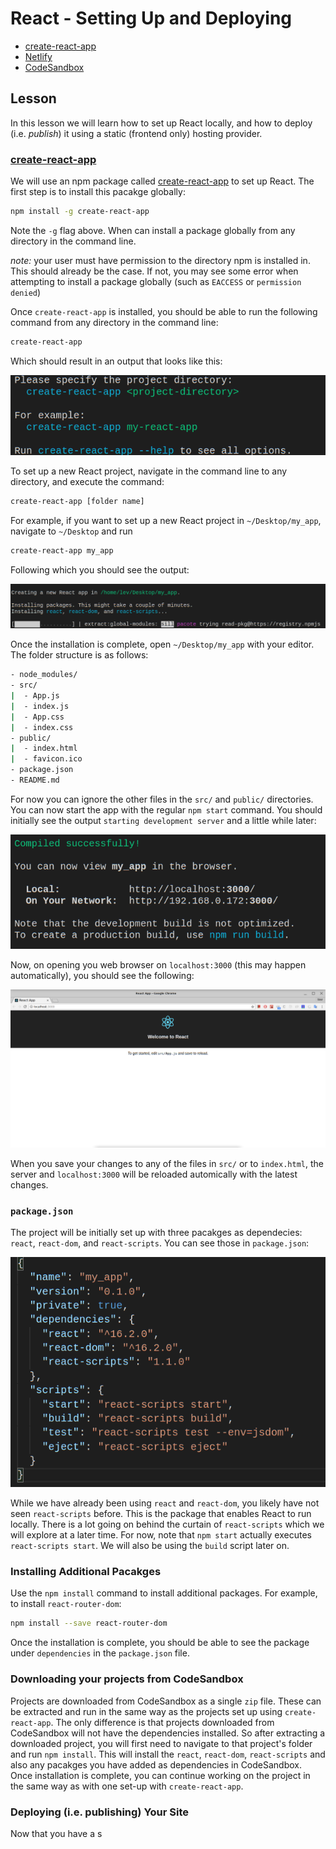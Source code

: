 # React - Setting Up and Deploying

* [create-react-app](https://github.com/facebookincubator/create-react-app)
* [Netlify](https://www.netlify.com/)
* [CodeSandbox](https://codesandbox.io/)

## Lesson

In this lesson we will learn how to set up React locally, and how to deploy (i.e. _publish_) it using a static (frontend only) hosting provider.

### [create-react-app](https://github.com/facebookincubator/create-react-app)

We will use an npm package called [create-react-app](https://github.com/facebookincubator/create-react-app) to set up React. The first step is to install this pacakge globally:

```bash
npm install -g create-react-app
```

Note the `-g` flag above. When can install a package globally from any directory in the command line.

_note:_ your user must have permission to the directory npm is installed in. This should already be the case. If not, you may see some error when attempting to install a package globally (such as `EACCESS` or `permission denied`)

Once `create-react-app` is installed, you should be able to run the following command from any directory in the command line:

```bash
create-react-app
```

Which should result in an output that looks like this:

![screenshot](assets/screenshot_1.png)

To set up a new React project, navigate in the command line to any directory, and execute the command:

```bash
create-react-app [folder name]
```

For example, if you want to set up a new React project in `~/Desktop/my_app`, navigate to `~/Desktop` and run

```bash
create-react-app my_app
```

Following which you should see the output:

![create react app installing](assets/screenshot_2.png?raw=true)

Once the installation is complete, open `~/Desktop/my_app` with your editor. The folder structure is as follows:

```bash
- node_modules/
- src/
|  - App.js
|  - index.js
|  - App.css
|  - index.css
- public/
|  - index.html
|  - favicon.ico
- package.json
- README.md
```

For now you can ignore the other files in the `src/` and `public/` directories. You can now start the app with the regular `npm start` command. You should initially see
the output `starting development server` and a little while later:

![npm start success](assets/npm-start-success.png)

Now, on opening you web browser on `localhost:3000` (this may happen automatically), you should see the following:

![localhost:3000](assets/localhost-3000.png)

When you save your changes to any of the files in `src/` or to `index.html`, the server and `localhost:3000` will be reloaded automically with the latest changes.

### `package.json`

The project will be initially set up with three pacakges as dependecies: `react`, `react-dom`, and `react-scripts`. You can see those in `package.json`:

![pacakge.json](assets/package-json.png)

While we have already been using `react` and `react-dom`, you likely have not seen `react-scripts` before. This is the package that enables React to run locally. There is a lot going on behind the curtain of `react-scripts` which we will explore at a later time. For now, note that `npm start` actually executes `react-scripts start`. We will also be using the `build` script later on.

### Installing Additional Pacakges

Use the `npm install` command to install additional packages. For example, to install `react-router-dom`:

```bash
npm install --save react-router-dom
```

Once the installation is complete, you should be able to see the package under `dependencies` in the `package.json` file.

### Downloading your projects from CodeSandbox

Projects are downloaded from CodeSandbox as a single `zip` file. These can be extracted and run in the same way as the projects set up using `create-react-app`. The only difference is that projects downloaded from CodeSandbox will not have the dependencies installed. So after extracting a downloaded project, you will first need to navigate to that project's folder and run `npm install`. This will install the `react`, `react-dom`, `react-scripts` and also any pacakges you have added as dependencies in CodeSandbox. Once installation is complete, you can continue working on the project in the same way as with one set-up with `create-react-app`.

### Deploying (i.e. publishing) Your Site

Now that you have a s